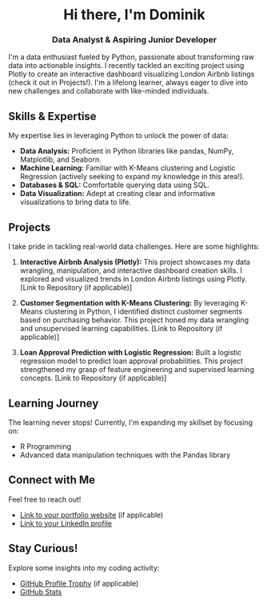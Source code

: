 <h1 align="center">Hi there, I'm Dominik</h1>
<h3 align="center">Data Analyst & Aspiring Junior Developer</h3>

I'm a data enthusiast fueled by Python, passionate about transforming raw data into actionable insights.  I recently tackled an exciting project using Plotly to create an interactive dashboard visualizing London Airbnb listings (check it out in Projects!).  I'm a lifelong learner, always eager to dive into new challenges and collaborate with like-minded individuals.

## Skills & Expertise

My expertise lies in leveraging Python to unlock the power of data:

* **Data Analysis:**  Proficient in Python libraries like pandas, NumPy, Matplotlib, and Seaborn.
* **Machine Learning:**  Familiar with K-Means clustering and Logistic Regression (actively seeking to expand my knowledge in this area!).
* **Databases & SQL:**  Comfortable querying data using SQL.
* **Data Visualization:**  Adept at creating clear and informative visualizations to bring data to life.

## Projects

I take pride in tackling real-world data challenges. Here are some highlights:

1. **Interactive Airbnb Analysis (Plotly):**  This project showcases my data wrangling, manipulation, and interactive dashboard creation skills. I explored and visualized trends in London Airbnb listings using Plotly.  [Link to Repository (if applicable)]

2. **Customer Segmentation with K-Means Clustering:**  By leveraging K-Means clustering in Python, I identified distinct customer segments based on purchasing behavior. This project honed my data wrangling and unsupervised learning capabilities. [Link to Repository (if applicable)]

3. **Loan Approval Prediction with Logistic Regression:**  Built a logistic regression model to predict loan approval probabilities. This project strengthened my grasp of feature engineering and supervised learning concepts.  [Link to Repository (if applicable)]

## Learning Journey

The learning never stops!  Currently, I'm expanding my skillset by focusing on:

* R Programming
* Advanced data manipulation techniques with the Pandas library

## Connect with Me

Feel free to reach out!

* [Link to your portfolio website](https://domfolio.netlify.app/) (if applicable)
* [Link to your LinkedIn profile](https://linkedin.com/in/dominik-komar)

## Stay Curious!

Explore some insights into my coding activity:

* [GitHub Profile Trophy](https://github-profile-trophy.vercel.app/?username=dominikkomar-github) (if applicable)
* [GitHub Stats](https://github-readme-stats.vercel.app/api?username=dominikkomar-github&show_icons=true&locale=en)

